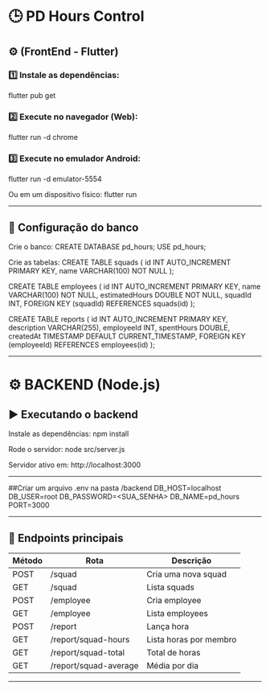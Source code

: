 # 🕒 PD Hours Control

## ⚙️ (FrontEnd - Flutter)

### 1️⃣ Instale as dependências:
flutter pub get

### 2️⃣ Execute no navegador (Web):
flutter run -d chrome

### 3️⃣ Execute no emulador Android:
flutter run -d emulator-5554

Ou em um dispositivo físico:
flutter run


---


## 🧩 Configuração do banco

Crie o banco:
CREATE DATABASE pd_hours;
USE pd_hours;

Crie as tabelas:
CREATE TABLE squads (
  id INT AUTO_INCREMENT PRIMARY KEY,
  name VARCHAR(100) NOT NULL
);

CREATE TABLE employees (
  id INT AUTO_INCREMENT PRIMARY KEY,
  name VARCHAR(100) NOT NULL,
  estimatedHours DOUBLE NOT NULL,
  squadId INT,
  FOREIGN KEY (squadId) REFERENCES squads(id)
);

CREATE TABLE reports (
  id INT AUTO_INCREMENT PRIMARY KEY,
  description VARCHAR(255),
  employeeId INT,
  spentHours DOUBLE,
  createdAt TIMESTAMP DEFAULT CURRENT_TIMESTAMP,
  FOREIGN KEY (employeeId) REFERENCES employees(id)
);

---


# ⚙️ BACKEND (Node.js)

## ▶️ Executando o backend

Instale as dependências:
npm install

Rode o servidor:
node src/server.js

Servidor ativo em:
http://localhost:3000

---

##Criar um arquivo .env na pasta /backend
DB_HOST=localhost
DB_USER=root
DB_PASSWORD=<SUA_SENHA>
DB_NAME=pd_hours
PORT=3000

---

## 🧠 Endpoints principais

| Método | Rota | Descrição |
|--------|------|------------|
| POST | /squad | Cria uma nova squad |
| GET | /squad | Lista squads |
| POST | /employee | Cria employee |
| GET | /employee | Lista employees |
| POST | /report | Lança hora |
| GET | /report/squad-hours | Lista horas por membro |
| GET | /report/squad-total | Total de horas |
| GET | /report/squad-average | Média por dia |

---

